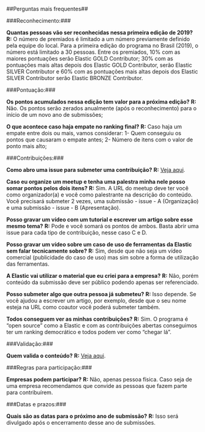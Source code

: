 ##Perguntas mais frequentes##


###Reconhecimento:###


**Quantas pessoas vão ser reconhecidas nessa primeira edição de 2019?**
**R:** O número de premiados é limitado a um número previamente definido pela equipe do local. Para a primeira edição do programa no Brasil (2019), o número está limitado a 30 pessoas.
Entre os premiados, 10% com as maiores pontuações serão Elastic GOLD Contributor; 30% com as pontuações mais altas depois dos Elastic GOLD Contributor, serão Elastic SILVER Contributor e 60% com as pontuações mais altas depois dos Elastic SILVER Contributor serão Elastic BRONZE Contributor.


###Pontuação:###

**Os pontos acumulados nessa edição tem valor para a próxima edição?**
**R:** Não. Os pontos serão zerados anualmente (após o reconhecimento) para o início de um novo ano de submissões;

**O que acontece caso haja empate no ranking final?**
**R:** Caso haja um empate entre dois ou mais, vamos considerar:
1- Quem conseguiu os pontos que causaram o empate antes;
2- Número de itens com o valor de ponto mais alto;

###Contribuições:###

**Como abro uma issue para submeter uma contribuição?**
**R:** [Veja aqui](https://elastic.github.io/Elastic-Contributor-Program/tutorial-submissao).

**Caso eu organize um meetup e tenha uma palestra minha nele posso somar pontos pelos dois itens?**
**R:** Sim. A URL do meetup deve ter você como organizador(a) e você como palestrante na descrição do conteúdo. Você precisará submeter 2 vezes, uma submissão - issue - A (Organização) e uma submissão - issue - B (Apresentação).

**Posso gravar um vídeo com um tutorial e escrever um artigo sobre esse mesmo tema?**
**R:** Pode e você somará os pontos de ambos. Basta abrir uma issue para cada tipo de contribuição, nesse caso C e D.

**Posso gravar um vídeo sobre um caso de uso de ferramentas da Elastic sem falar tecnicamente sobre?**
**R:** Sim, desde que não seja um vídeo comercial (publicidade do caso de uso) mas sim sobre a forma de utilização das ferramentas.

**A Elastic vai utilizar o material que eu criei para a empresa?**
**R:** Não, porém conteúdo da submissão deve ser público podendo apenas ser referenciado.

**Posso submeter algo que outra pessoa já submeteu?**
**R:** Isso depende. Se você ajudou a escrever um artigo, por exemplo, desde que o seu nome esteja na URL como coautor você poderá submeter também.

**Todos conseguem ver as minhas contribuições?**
**R:** Sim. O programa é “open source” como a Elastic e com as contribuições abertas conseguimos ter um ranking democrático e todos podem ver como “chegar lá”.

###Validação:###

**Quem valida o conteúdo?**
**R:** [Veja aqui](https://elastic.github.io/Elastic-Contributor-Program/validacao).

###Regras para participação:###

**Empresas podem participar?**
**R:** Não, apenas pessoa física. Caso seja de uma empresa recomendamos que convide as pessoas que fazem parte para contribuírem.

###Datas e prazos:###

**Quais são as datas para o próximo ano de submissão?**
**R:** Isso será divulgado após o encerramento desse ano de submissões.
